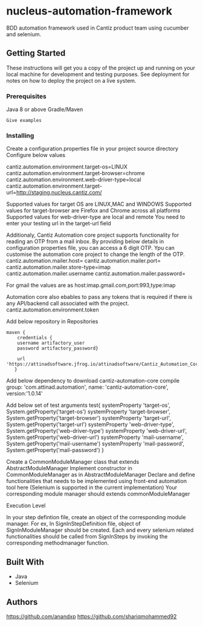 # nucleus-automation-framework
BDD automation framework used in Cantiz product team using cucumber and selenium. 

## Getting Started

These instructions will get you a copy of the project up and running on your local machine for development and testing purposes. See deployment for notes on how to deploy the project on a live system.

### Prerequisites

Java 8 or above
Gradle/Maven

```
Give examples
```

### Installing
Create a configuration.properties file in your project source directory
Configure below values

cantiz.automation.environment.target-os=LINUX
cantiz.automation.environment.target-browser=chrome
cantiz.automation.environment.web-driver-type=local
cantiz.automation.environment.target-url=http://staging.nucleus.cantiz.com/


Supported values for target OS are LINUX,MAC and WINDOWS
Supported values for target-browser are Firefox and Chrome across all platforms
Supported values for web-driver-type are local and remote
You need to enter your testing url in the target-url field

Additionaly, Cantiz Automation core project supports functionality for reading an OTP from a mail inbox.
By providing below details in configuration properties file, you can access a 6 digit OTP. Ypu can customise the automation core project to change the length of the OTP.
cantiz.automation.mailer.host=
cantiz.automation.mailer.port=
cantiz.automation.mailer.store-type=imap
cantiz.automation.mailer.username
cantiz.automation.mailer.password=

For gmail the values are as host:imap.gmail.com,port:993,type:imap

Automation core also ebables to pass any tokens that is required if there is any API/backend call associated with the project.
cantiz.automation.environment.token

Add below repository in Repositories

    maven { 
        credentials {
        username artifactory_user
        password artifactory_password}
        
        url 'https://attinadsoftware.jfrog.io/attinadsoftware/Cantiz_Automation_Core'
       }


Add below dependency to download cantiz-automation-core
compile group: 'com.attinad.automation', name: 'cantiz-automation-core', version:'1.0.14'

Add below set of test arguments
test{
    systemProperty 'target-os', System.getProperty('target-os')
    systemProperty 'target-browser', System.getProperty('target-browser')
    systemProperty 'target-url', System.getProperty('target-url')
    systemProperty 'web-driver-type', System.getProperty('web-driver-type')
    systemProperty 'web-driver-url', System.getProperty('web-driver-url')
    systemProperty 'mail-username', System.getProperty('mail-username')
    systemProperty 'mail-password', System.getProperty('mail-password')
}


Create a CommonModuleManager class that extends AbstractModuleManager
Implement constructor in CommonModuleManager as in AbstractModuleManager
Declare and define functionalities that needs to be implemented using front-end automation tool here (Selenium is supported in the  current implementation)
Your corresponding module manager should extends commonModuleManager

Execution Level

In your step defintion file, create an object of the corresponding module manager.
For ex, In SignInStepDefinition file, object of SignInModuleManager should be created.
Each and every selenium related functionalities should be called from SignInSteps by invoking the corresponding methodmanager function.

## Built With

* Java
* Selenium


## Authors

https://github.com/anandxp
https://github.com/shariqmohammed92

